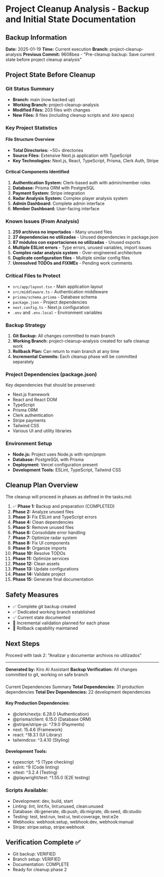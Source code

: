 # Project Cleanup Analysis - Backup and Initial State Documentation

## Backup Information

**Date:** 2025-01-19
**Time:** Current execution
**Branch:** project-cleanup-analysis
**Previous Commit:** 9608bea - "Pre-cleanup backup: Save current state before project cleanup analysis"

## Project State Before Cleanup

### Git Status Summary
- **Branch:** main (now backed up)
- **Working Branch:** project-cleanup-analysis
- **Modified Files:** 203 files with changes
- **New Files:** 8 files (including cleanup scripts and .kiro specs)

### Key Project Statistics

#### File Structure Overview
- **Total Directories:** ~50+ directories
- **Source Files:** Extensive Next.js application with TypeScript
- **Key Technologies:** Next.js, React, TypeScript, Prisma, Clerk Auth, Stripe

#### Critical Components Identified
1. **Authentication System:** Clerk-based auth with admin/member roles
2. **Database:** Prisma ORM with PostgreSQL
3. **Payment System:** Stripe integration
4. **Radar Analysis System:** Complex player analysis system
5. **Admin Dashboard:** Complete admin interface
6. **Member Dashboard:** User-facing interface

### Known Issues (From Analysis)
1. **259 archivos no importados** - Many unused files
2. **27 dependencias no utilizadas** - Unused dependencies in package.json
3. **87 módulos con exportaciones no utilizadas** - Unused exports
4. **Multiple ESLint errors** - Type errors, unused variables, import issues
5. **Complex radar analysis system** - Over-engineered architecture
6. **Duplicate configuration files** - Multiple similar config files
7. **Unresolved TODOs and FIXMEs** - Pending work comments

### Critical Files to Protect
- `src/app/layout.tsx` - Main application layout
- `src/middleware.ts` - Authentication middleware
- `prisma/schema.prisma` - Database schema
- `package.json` - Project dependencies
- `next.config.ts` - Next.js configuration
- `.env` and `.env.local` - Environment variables

### Backup Strategy
1. **Git Backup:** All changes committed to main branch
2. **Working Branch:** project-cleanup-analysis created for safe cleanup work
3. **Rollback Plan:** Can return to main branch at any time
4. **Incremental Commits:** Each cleanup phase will be committed separately

### Project Dependencies (package.json)
Key dependencies that should be preserved:
- Next.js framework
- React and React DOM
- TypeScript
- Prisma ORM
- Clerk authentication
- Stripe payments
- Tailwind CSS
- Various UI and utility libraries

### Environment Setup
- **Node.js:** Project uses Node.js with npm/pnpm
- **Database:** PostgreSQL with Prisma
- **Deployment:** Vercel configuration present
- **Development Tools:** ESLint, TypeScript, Tailwind CSS

## Cleanup Plan Overview
The cleanup will proceed in phases as defined in the tasks.md:
1. ✅ **Phase 1:** Backup and preparation (COMPLETED)
2. **Phase 2:** Analyze unused files
3. **Phase 3:** Fix ESLint and TypeScript errors
4. **Phase 4:** Clean dependencies
5. **Phase 5:** Remove unused files
6. **Phase 6:** Consolidate error handling
7. **Phase 7:** Optimize radar system
8. **Phase 8:** Fix UI components
9. **Phase 9:** Organize imports
10. **Phase 10:** Resolve TODOs
11. **Phase 11:** Optimize services
12. **Phase 12:** Clean assets
13. **Phase 13:** Update configurations
14. **Phase 14:** Validate project
15. **Phase 15:** Generate final documentation

## Safety Measures
- ✅ Complete git backup created
- ✅ Dedicated working branch established
- ✅ Current state documented
- 🔄 Incremental validation planned for each phase
- 🔄 Rollback capability maintained

## Next Steps
Proceed with task 2: "Analizar y documentar archivos no utilizados"

---
**Generated by:** Kiro AI Assistant
**Backup Verification:** All changes committed to git, working on safe branch
### 
Current Dependencies Summary
**Total Dependencies:** 31 production dependencies
**Total Dev Dependencies:** 22 development dependencies

#### Key Production Dependencies:
- @clerk/nextjs: 6.28.0 (Authentication)
- @prisma/client: 6.15.0 (Database ORM)
- @stripe/stripe-js: ^7.9.0 (Payments)
- next: 15.4.6 (Framework)
- react: ^18.3.1 (UI Library)
- tailwindcss: ^3.4.10 (Styling)

#### Development Tools:
- typescript: ^5 (Type checking)
- eslint: ^9 (Code linting)
- vitest: ^3.2.4 (Testing)
- @playwright/test: ^1.55.0 (E2E testing)

### Scripts Available:
- Development: dev, build, start
- Linting: lint, lint:fix, lint:unused, clean:unused
- Database: db:generate, db:push, db:migrate, db:seed, db:studio
- Testing: test, test:run, test:ui, test:coverage, test:e2e
- Webhooks: webhook:setup, webhook:dev, webhook:manual
- Stripe: stripe:setup, stripe:webhook

## Verification Complete ✅
- Git backup: VERIFIED
- Branch setup: VERIFIED  
- Documentation: COMPLETE
- Ready for cleanup phase 2